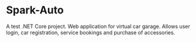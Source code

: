 # Spark-Auto
A test .NET Core project. Web application for virtual car garage. Allows user login, car registration, service bookings and purchase of accessories.
